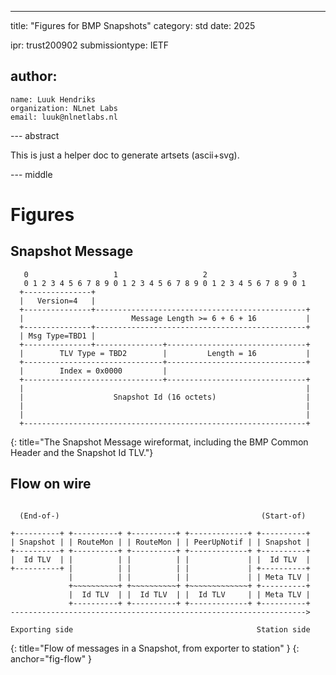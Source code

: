 ---
title: "Figures for BMP Snapshots"
category: std
date: 2025

ipr: trust200902
submissiontype: IETF

author:
-
    name: Luuk Hendriks
    organization: NLnet Labs
    email: luuk@nlnetlabs.nl

--- abstract

This is just a helper doc to generate artsets (ascii+svg).


--- middle

# Figures


## Snapshot Message

~~~ aasvg
   0                   1                   2                   3
   0 1 2 3 4 5 6 7 8 9 0 1 2 3 4 5 6 7 8 9 0 1 2 3 4 5 6 7 8 9 0 1
  +---------------+
  |   Version=4   |
  +---------------+-----------------------------------------------+
  |                        Message Length >= 6 + 6 + 16           |
  +---------------+-----------------------------------------------+
  | Msg Type=TBD1 |
  +---------------+---------------+-------------------------------+
  |        TLV Type = TBD2        |         Length = 16           |
  +-------------------------------+-------------------------------+
  |        Index = 0x0000         |
  +-------------------------------+-------------------------------+
  |                                                               |
  |                    Snapshot Id (16 octets)                    |
  |                                                               |
  |                                                               |
  +---------------------------------------------------------------+
~~~
{: title="The Snapshot Message wireformat, including the BMP Common Header and
the Snapshot Id TLV."}

## Flow on wire

~~~ aasvg

  (End-of-)                                             (Start-of)

+----------+ +----------+ +----------+ +-------------+ +----------+   
| Snapshot | | RouteMon | | RouteMon | | PeerUpNotif | | Snapshot |   
+----------+ +----------+ +----------+ +-------------+ +----------+   
|  Id TLV  | |          | |          | |             | |  Id TLV  |   
+----------+ |          | |          | |             | +----------+   
             |          | |          | |             | | Meta TLV |   
             +~~~~~~~~~~+ +~~~~~~~~~~+ +~~~~~~~~~~~~~+ +----------+   
             |  Id TLV  | |  Id TLV  | |  Id TLV     | | Meta TLV |   
             +----------+ +----------+ +-------------+ +----------+
------------------------------------------------------------------>

Exporting side                                         Station side

~~~
{: title="Flow of messages in a Snapshot, from exporter to station" }
{: anchor="fig-flow" }

